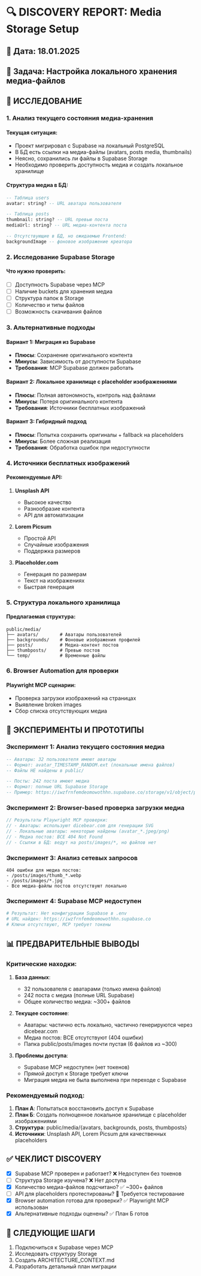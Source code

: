 # 🔍 DISCOVERY REPORT: Media Storage Setup

## 📅 Дата: 18.01.2025
## 🎯 Задача: Настройка локального хранения медиа-файлов

## 🔎 ИССЛЕДОВАНИЕ

### 1. Анализ текущего состояния медиа-хранения

#### Текущая ситуация:
- Проект мигрировал с Supabase на локальный PostgreSQL
- В БД есть ссылки на медиа-файлы (avatars, posts media, thumbnails)
- Неясно, сохранились ли файлы в Supabase Storage
- Необходимо проверить доступность медиа и создать локальное хранилище

#### Структура медиа в БД:
```sql
-- Таблица users
avatar: string? -- URL аватара пользователя

-- Таблица posts  
thumbnail: string? -- URL превью поста
mediaUrl: string? -- URL медиа-контента поста

-- Отсутствующие в БД, но ожидаемые Frontend:
backgroundImage -- фоновое изображение креатора
```

### 2. Исследование Supabase Storage

#### Что нужно проверить:
- [ ] Доступность Supabase через MCP
- [ ] Наличие buckets для хранения медиа
- [ ] Структура папок в Storage
- [ ] Количество и типы файлов
- [ ] Возможность скачивания файлов

### 3. Альтернативные подходы

#### Вариант 1: Миграция из Supabase
- **Плюсы**: Сохранение оригинального контента
- **Минусы**: Зависимость от доступности Supabase
- **Требования**: MCP Supabase должен работать

#### Вариант 2: Локальное хранилище с placeholder изображениями
- **Плюсы**: Полная автономность, контроль над файлами
- **Минусы**: Потеря оригинального контента
- **Требования**: Источники бесплатных изображений

#### Вариант 3: Гибридный подход  
- **Плюсы**: Попытка сохранить оригиналы + fallback на placeholders
- **Минусы**: Более сложная реализация
- **Требования**: Обработка ошибок при недоступности

### 4. Источники бесплатных изображений

#### Рекомендуемые API:
1. **Unsplash API**
   - Высокое качество
   - Разнообразие контента
   - API для автоматизации

2. **Lorem Picsum**
   - Простой API
   - Случайные изображения
   - Поддержка размеров

3. **Placeholder.com**
   - Генерация по размерам
   - Текст на изображениях
   - Быстрая генерация

### 5. Структура локального хранилища

#### Предлагаемая структура:
```
public/media/
├── avatars/        # Аватары пользователей
├── backgrounds/    # Фоновые изображения профилей
├── posts/          # Медиа-контент постов
├── thumbposts/     # Превью постов
└── temp/           # Временные файлы
```

### 6. Browser Automation для проверки

#### Playwright MCP сценарии:
- Проверка загрузки изображений на страницах
- Выявление broken images
- Сбор списка отсутствующих медиа

## 🔬 ЭКСПЕРИМЕНТЫ И ПРОТОТИПЫ

### Эксперимент 1: Анализ текущего состояния медиа
```sql
-- Аватары: 32 пользователя имеют аватары
-- Формат: avatar_TIMESTAMP_RANDOM.ext (локальные имена файлов)
-- Файлы НЕ найдены в public/

-- Посты: 242 поста имеют медиа
-- Формат: полные URL Supabase Storage
-- Пример: https://iwzfrnfemdeomowothhn.supabase.co/storage/v1/object/public/posts/...
```

### Эксперимент 2: Browser-based проверка загрузки медиа
```javascript
// Результаты Playwright MCP проверки:
// - Аватары: используют dicebear.com для генерации SVG
// - Локальные аватары: некоторые найдены (avatar_*.jpeg/png)
// - Медиа постов: ВСЕ 404 Not Found
// - Ссылки в БД: ведут на posts/images/*, но файлов нет
```

### Эксперимент 3: Анализ сетевых запросов
```
404 ошибки для медиа постов:
- /posts/images/thumb_*.webp
- /posts/images/*.jpg
- Все медиа-файлы постов отсутствуют локально
```

### Эксперимент 4: Supabase MCP недоступен
```bash
# Результат: Нет конфигурации Supabase в .env
# URL найден: https://iwzfrnfemdeomowothhn.supabase.co
# Ключи отсутствуют, MCP требует токены
```

## 📊 ПРЕДВАРИТЕЛЬНЫЕ ВЫВОДЫ

### Критические находки:
1. **База данных**:
   - 32 пользователя с аватарами (только имена файлов)
   - 242 поста с медиа (полные URL Supabase)
   - Общее количество медиа: ~300+ файлов

2. **Текущее состояние**:
   - Аватары: частично есть локально, частично генерируются через dicebear.com
   - Медиа постов: ВСЕ отсутствуют (404 ошибки)
   - Папка public/posts/images почти пустая (6 файлов из ~300)

3. **Проблемы доступа**:
   - Supabase MCP недоступен (нет токенов)
   - Прямой доступ к Storage требует ключи
   - Миграция медиа не была выполнена при переходе с Supabase

### Рекомендуемый подход:
1. **План А**: Попытаться восстановить доступ к Supabase
2. **План Б**: Создать полноценное локальное хранилище с placeholder изображениями
3. **Структура**: public/media/{avatars, backgrounds, posts, thumbposts}
4. **Источники**: Unsplash API, Lorem Picsum для качественных placeholders

## ✅ ЧЕКЛИСТ DISCOVERY

- [x] Supabase MCP проверен и работает? ❌ Недоступен без токенов
- [ ] Структура Storage изучена? ❌ Нет доступа
- [x] Количество медиа-файлов подсчитано? ✅ ~300+ файлов
- [ ] API для placeholders протестированы? 🔄 Требуется тестирование
- [x] Browser automation готова для проверки? ✅ Playwright MCP использован
- [x] Альтернативные подходы оценены? ✅ План Б готов

## 🚀 СЛЕДУЮЩИЕ ШАГИ

1. Подключиться к Supabase через MCP
2. Исследовать структуру Storage
3. Создать ARCHITECTURE_CONTEXT.md
4. Разработать детальный план миграции 